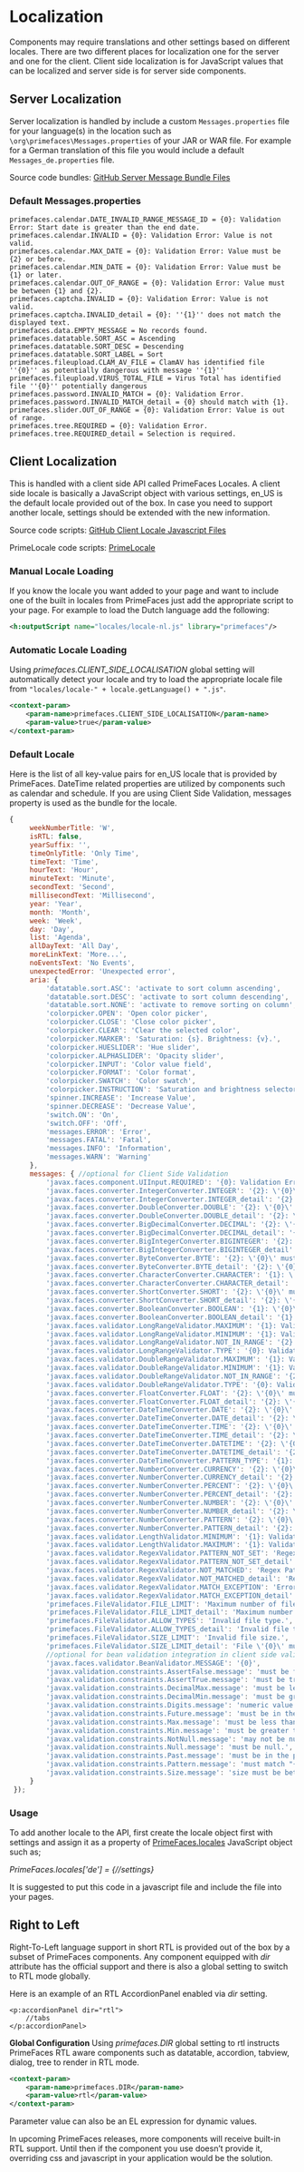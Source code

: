 # Localization

Components may require translations and other settings based on different locales. There are two
different places for localization one for the server and one for the client.  Client side localization
is for JavaScript values that can be localized and server side is for server side components.

## Server Localization
Server localization is handled by include a custom `Messages.properties` file for your language(s)
in the location such as `\org\primefaces\Messages.properties` of your JAR or WAR file.  For example for a German translation
of this file you would include a default `Messages_de.properties` file.

Source code bundles:  [GitHub Server Message Bundle Files](https://github.com/primefaces/primefaces/tree/master/primefaces/src/main/resources/org/primefaces)

### Default Messages.properties

```
primefaces.calendar.DATE_INVALID_RANGE_MESSAGE_ID = {0}: Validation Error: Start date is greater than the end date.
primefaces.calendar.INVALID = {0}: Validation Error: Value is not valid.
primefaces.calendar.MAX_DATE = {0}: Validation Error: Value must be {2} or before.
primefaces.calendar.MIN_DATE = {0}: Validation Error: Value must be {1} or later.
primefaces.calendar.OUT_OF_RANGE = {0}: Validation Error: Value must be between {1} and {2}.
primefaces.captcha.INVALID = {0}: Validation Error: Value is not valid.
primefaces.captcha.INVALID_detail = {0}: ''{1}'' does not match the displayed text.
primefaces.data.EMPTY_MESSAGE = No records found.
primefaces.datatable.SORT_ASC = Ascending
primefaces.datatable.SORT_DESC = Descending
primefaces.datatable.SORT_LABEL = Sort
primefaces.fileupload.CLAM_AV_FILE = ClamAV has identified file ''{0}'' as potentially dangerous with message ''{1}''
primefaces.fileupload.VIRUS_TOTAL_FILE = Virus Total has identified file ''{0}'' potentially dangerous
primefaces.password.INVALID_MATCH = {0}: Validation Error.
primefaces.password.INVALID_MATCH_detail = {0} should match with {1}.
primefaces.slider.OUT_OF_RANGE = {0}: Validation Error: Value is out of range.
primefaces.tree.REQUIRED = {0}: Validation Error.
primefaces.tree.REQUIRED_detail = Selection is required.

```

## Client Localization
This is handled with a client side API called PrimeFaces Locales. A client side locale is basically 
a JavaScript object with various settings, en_US is the default locale provided out of the box. 
In case you need to support another locale, settings should be extended with the new information.

Source code scripts: [GitHub Client Locale Javascript Files](https://github.com/primefaces/primefaces/tree/master/primefaces/src/main/resources/META-INF/resources/primefaces/locales)

PrimeLocale code scripts: [PrimeLocale](https://github.com/primefaces/primelocale)

### Manual Locale Loading
If you know the locale you want added to your page and want to include one of the built in locales from PrimeFaces
just add the appropriate script to your page. For example to load the Dutch language add the following:

```xml
<h:outputScript name="locales/locale-nl.js" library="primefaces"/>
```

### Automatic Locale Loading
Using _primefaces.CLIENT_SIDE_LOCALISATION_ global setting will automatically detect your locale and try to load the 
appropriate locale file from `"locales/locale-" + locale.getLanguage() + ".js"`.

```xml
<context-param>
    <param-name>primefaces.CLIENT_SIDE_LOCALISATION</param-name>
    <param-value>true</param-value>
</context-param>
```

### Default Locale
Here is the list of all key-value pairs for en_US locale that is provided by PrimeFaces. DateTime
related properties are utilized by components such as calendar and schedule. If you are using Client
Side Validation, messages property is used as the bundle for the locale.

```js
{
     weekNumberTitle: 'W',
     isRTL: false,
     yearSuffix: '',
     timeOnlyTitle: 'Only Time',
     timeText: 'Time',
     hourText: 'Hour',
     minuteText: 'Minute',
     secondText: 'Second',
     millisecondText: 'Millisecond',
     year: 'Year',
     month: 'Month',
     week: 'Week',
     day: 'Day',
     list: 'Agenda',
     allDayText: 'All Day',
     moreLinkText: 'More...',
     noEventsText: 'No Events', 
     unexpectedError: 'Unexpected error',
     aria: {
         'datatable.sort.ASC': 'activate to sort column ascending',
         'datatable.sort.DESC': 'activate to sort column descending',
         'datatable.sort.NONE': 'activate to remove sorting on column',
         'colorpicker.OPEN': 'Open color picker',
         'colorpicker.CLOSE': 'Close color picker',
         'colorpicker.CLEAR': 'Clear the selected color',
         'colorpicker.MARKER': 'Saturation: {s}. Brightness: {v}.',
         'colorpicker.HUESLIDER': 'Hue slider',
         'colorpicker.ALPHASLIDER': 'Opacity slider',
         'colorpicker.INPUT': 'Color value field',
         'colorpicker.FORMAT': 'Color format',
         'colorpicker.SWATCH': 'Color swatch',
         'colorpicker.INSTRUCTION': 'Saturation and brightness selector. Use up, down, left and right arrow keys to select.',
         'spinner.INCREASE': 'Increase Value',
         'spinner.DECREASE': 'Decrease Value',
         'switch.ON': 'On',
         'switch.OFF': 'Off',
         'messages.ERROR': 'Error',
         'messages.FATAL': 'Fatal',
         'messages.INFO': 'Information',
         'messages.WARN': 'Warning'
     },
     messages: { //optional for Client Side Validation
         'javax.faces.component.UIInput.REQUIRED': '{0}: Validation Error: Value is required.',
         'javax.faces.converter.IntegerConverter.INTEGER': '{2}: \'{0}\' must be a number consisting of one or more digits.',
         'javax.faces.converter.IntegerConverter.INTEGER_detail': '{2}: \'{0}\' must be a number between -2147483648 and 2147483647. Example: {1}.',
         'javax.faces.converter.DoubleConverter.DOUBLE': '{2}: \'{0}\' must be a number consisting of one or more digits.',
         'javax.faces.converter.DoubleConverter.DOUBLE_detail': '{2}: \'{0}\' must be a number between 4.9E-324 and 1.7976931348623157E308. Example: {1}.',
         'javax.faces.converter.BigDecimalConverter.DECIMAL': '{2}: \'{0}\' must be a signed decimal number.',
         'javax.faces.converter.BigDecimalConverter.DECIMAL_detail': '{2}: \'{0}\' must be a signed decimal number consisting of zero or more digits, that may be followed by a decimal point and fraction. Example: {1}.',
         'javax.faces.converter.BigIntegerConverter.BIGINTEGER': '{2}: \'{0}\' must be a number consisting of one or more digits.',
         'javax.faces.converter.BigIntegerConverter.BIGINTEGER_detail': '{2}: \'{0}\' must be a number consisting of one or more digits. Example: {1}.',
         'javax.faces.converter.ByteConverter.BYTE': '{2}: \'{0}\' must be a number between 0 and 255.',
         'javax.faces.converter.ByteConverter.BYTE_detail': '{2}: \'{0}\' must be a number between 0 and 255. Example: {1}.',
         'javax.faces.converter.CharacterConverter.CHARACTER': '{1}: \'{0}\' must be a valid character.',
         'javax.faces.converter.CharacterConverter.CHARACTER_detail': '{1}: \'{0}\' must be a valid ASCII character.',
         'javax.faces.converter.ShortConverter.SHORT': '{2}: \'{0}\' must be a number consisting of one or more digits.',
         'javax.faces.converter.ShortConverter.SHORT_detail': '{2}: \'{0}\' must be a number between -32768 and 32767. Example: {1}.',
         'javax.faces.converter.BooleanConverter.BOOLEAN': '{1}: \'{0}\' must be \'true\' or \'false\'.',
         'javax.faces.converter.BooleanConverter.BOOLEAN_detail': '{1}: \'{0}\' must be \'true\' or \'false\'.  Any value other than \'true\' will evaluate to \'false\'.',
         'javax.faces.validator.LongRangeValidator.MAXIMUM': '{1}: Validation Error: Value is greater than allowable maximum of \'{0}\'.',
         'javax.faces.validator.LongRangeValidator.MINIMUM': '{1}: Validation Error: Value is less than allowable minimum of \'{0}\'.',
         'javax.faces.validator.LongRangeValidator.NOT_IN_RANGE': '{2}: Validation Error: Specified attribute is not between the expected values of {0} and {1}.',
         'javax.faces.validator.LongRangeValidator.TYPE': '{0}: Validation Error: Value is not of the correct type.',
         'javax.faces.validator.DoubleRangeValidator.MAXIMUM': '{1}: Validation Error: Value is greater than allowable maximum of \'{0}\'.',
         'javax.faces.validator.DoubleRangeValidator.MINIMUM': '{1}: Validation Error: Value is less than allowable minimum of \'{0}\'.',
         'javax.faces.validator.DoubleRangeValidator.NOT_IN_RANGE': '{2}: Validation Error: Specified attribute is not between the expected values of {0} and {1}.',
         'javax.faces.validator.DoubleRangeValidator.TYPE': '{0}: Validation Error: Value is not of the correct type.',
         'javax.faces.converter.FloatConverter.FLOAT': '{2}: \'{0}\' must be a number consisting of one or more digits.',
         'javax.faces.converter.FloatConverter.FLOAT_detail': '{2}: \'{0}\' must be a number between 1.4E-45 and 3.4028235E38  Example: {1}.',
         'javax.faces.converter.DateTimeConverter.DATE': '{2}: \'{0}\' could not be understood as a date.',
         'javax.faces.converter.DateTimeConverter.DATE_detail': '{2}: \'{0}\' could not be understood as a date. Example: {1}.',
         'javax.faces.converter.DateTimeConverter.TIME': '{2}: \'{0}\' could not be understood as a time.',
         'javax.faces.converter.DateTimeConverter.TIME_detail': '{2}: \'{0}\' could not be understood as a time. Example: {1}.',
         'javax.faces.converter.DateTimeConverter.DATETIME': '{2}: \'{0}\' could not be understood as a date and time.',
         'javax.faces.converter.DateTimeConverter.DATETIME_detail': '{2}: \'{0}\' could not be understood as a date and time. Example: {1}.',
         'javax.faces.converter.DateTimeConverter.PATTERN_TYPE': '{1}: A \'pattern\' or \'type\' attribute must be specified to convert the value \'{0}\'.',
         'javax.faces.converter.NumberConverter.CURRENCY': '{2}: \'{0}\' could not be understood as a currency value.',
         'javax.faces.converter.NumberConverter.CURRENCY_detail': '{2}: \'{0}\' could not be understood as a currency value. Example: {1}.',
         'javax.faces.converter.NumberConverter.PERCENT': '{2}: \'{0}\' could not be understood as a percentage.',
         'javax.faces.converter.NumberConverter.PERCENT_detail': '{2}: \'{0}\' could not be understood as a percentage. Example: {1}.',
         'javax.faces.converter.NumberConverter.NUMBER': '{2}: \'{0}\' could not be understood as a number.',
         'javax.faces.converter.NumberConverter.NUMBER_detail': '{2}: \'{0}\' could not be understood as a number. Example: {1}.',
         'javax.faces.converter.NumberConverter.PATTERN': '{2}: \'{0}\' could not be understood as a number pattern.',
         'javax.faces.converter.NumberConverter.PATTERN_detail': '{2}: \'{0}\' could not be understood as a number pattern. Example: {1}.',
         'javax.faces.validator.LengthValidator.MINIMUM': '{1}: Validation Error: Length is less than allowable minimum of \'{0}\'.',
         'javax.faces.validator.LengthValidator.MAXIMUM': '{1}: Validation Error: Length is greater than allowable maximum of \'{0}\'.',
         'javax.faces.validator.RegexValidator.PATTERN_NOT_SET': 'Regex pattern must be set.',
         'javax.faces.validator.RegexValidator.PATTERN_NOT_SET_detail': 'Regex pattern must be set to non-empty value.',
         'javax.faces.validator.RegexValidator.NOT_MATCHED': 'Regex Pattern not matched.',
         'javax.faces.validator.RegexValidator.NOT_MATCHED_detail': 'Regex pattern of \'{0}\' not matched.',
         'javax.faces.validator.RegexValidator.MATCH_EXCEPTION': 'Error in regular expression.',
         'javax.faces.validator.RegexValidator.MATCH_EXCEPTION_detail': 'Error in regular expression, \'{0}\'.',
         'primefaces.FileValidator.FILE_LIMIT': 'Maximum number of files exceeded.',
         'primefaces.FileValidator.FILE_LIMIT_detail': 'Maximum number: {0}.',
         'primefaces.FileValidator.ALLOW_TYPES': 'Invalid file type.',
         'primefaces.FileValidator.ALLOW_TYPES_detail': 'Invalid file type: \'{0}\'.',
         'primefaces.FileValidator.SIZE_LIMIT': 'Invalid file size.',
         'primefaces.FileValidator.SIZE_LIMIT_detail': 'File \'{0}\' must not be larger than {1}.',
         //optional for bean validation integration in client side validation
         'javax.faces.validator.BeanValidator.MESSAGE': '{0}',
         'javax.validation.constraints.AssertFalse.message': 'must be false.',
         'javax.validation.constraints.AssertTrue.message': 'must be true.',
         'javax.validation.constraints.DecimalMax.message': 'must be less than or equal to {0}.',
         'javax.validation.constraints.DecimalMin.message': 'must be greater than or equal to {0}.',
         'javax.validation.constraints.Digits.message': 'numeric value out of bounds (&lt;{0} digits&gt;.&lt;{1} digits&gt; expected).',
         'javax.validation.constraints.Future.message': 'must be in the future.',
         'javax.validation.constraints.Max.message': 'must be less than or equal to {0}.',
         'javax.validation.constraints.Min.message': 'must be greater than or equal to {0}.',
         'javax.validation.constraints.NotNull.message': 'may not be null.',
         'javax.validation.constraints.Null.message': 'must be null.',
         'javax.validation.constraints.Past.message': 'must be in the past.',
         'javax.validation.constraints.Pattern.message': 'must match "{0}".',
         'javax.validation.constraints.Size.message': 'size must be between {0} and {1}.'
     }
 });
```

### Usage

To add another locale to the API, first create the locale object first with settings and assign it as a
property of [PrimeFaces.locales](../jsdocs/modules/src_PrimeFaces.PrimeFaces.html#locales) JavaScript object such as;

_PrimeFaces.locales['de'] = {//settings}_

It is suggested to put this code in a javascript file and include the file into your pages.


## Right to Left

Right-To-Left language support in short RTL is provided out of the box by a subset of PrimeFaces
components. Any component equipped with _dir_ attribute has the official support and there is also a
global setting to switch to RTL mode globally.

Here is an example of an RTL AccordionPanel enabled via _dir_ setting.

```xhtml
<p:accordionPanel dir="rtl">
    //tabs
</p:accordionPanel>
```
**Global Configuration**
Using _primefaces.DIR_ global setting to rtl instructs PrimeFaces RTL aware components such as
datatable, accordion, tabview, dialog, tree to render in RTL mode.

```xml
<context-param>
    <param-name>primefaces.DIR</param-name>
    <param-value>rtl</param-value>
</context-param>
```
Parameter value can also be an EL expression for dynamic values.

In upcoming PrimeFaces releases, more components will receive built-in RTL support. Until then if
the component you use doesn’t provide it, overriding css and javascript in your application would be
the solution.

